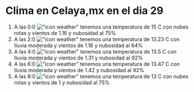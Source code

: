 # Clima en Celaya,mx en el dia 29

1. A las 0:0 !["icon weather"](http://openweathermap.org/img/w/04n.png) tenemos una temperatura de 15 C con nubes rotas y  vientos de 1.16 y nubosidad al 75%
1. A las 2:0 !["icon weather"](http://openweathermap.org/img/w/10n.png) tenemos una temperatura de 13.23 C con lluvia moderada y  vientos de 1.16 y nubosidad al 64%
1. A las 4:0 !["icon weather"](http://openweathermap.org/img/w/10n.png) tenemos una temperatura de 13.5 C con lluvia moderada y  vientos de 1.31 y nubosidad al 92%
1. A las 6:0 !["icon weather"](http://openweathermap.org/img/w/10n.png) tenemos una temperatura de 13.47 C con lluvia moderada y  vientos de 1.42 y nubosidad al 92%
1. A las 8:0 !["icon weather"](http://openweathermap.org/img/w/04n.png) tenemos una temperatura de 13 C con nubes rotas y  vientos de 1 y nubosidad al 75%
